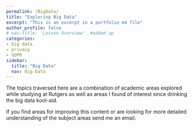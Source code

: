 ```yaml
---
permalink: /BigData/
title: "Exploring Big Data"
excerpt: "This is an excerpt in a portfolio md file"
author_profile: false
# nav-title: 'Lesson Overview'  #added ap
categories:
- big data
- privacy
- GDPR
sidebar:
  title: "Big Data"
  nav: Big-Data
---
```


The topics traversed here are a combination of academic areas explored while studying at Rutgers as well as areas I found of interest since drinking the big data kool-aid.

If you find areas for improving this content or are looking for more detailed understanding of the subject areas send me an email.
